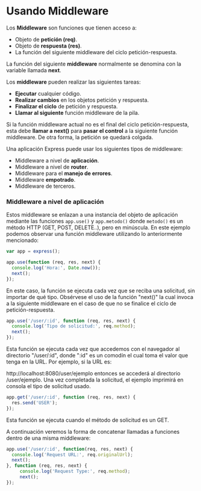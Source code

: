 # Usando Middleware
Los **Middleware** son funciones que tienen acceso a:
- Objeto de **petición (req)**.
- Objeto de **respuesta (res)**.
- La función del siguiente middleware del ciclo petición-respuesta.

La función del siguiente **middleware** normalmente se denomina con la variable llamada **next**.

Los **middleware** pueden realizar las siguientes tareas: 
- **Ejecutar** cualquier código.
- **Realizar cambios** en los objetos petición y respuesta.
- **Finalizar el ciclo** de petición y respuesta.
- **Llamar al siguiente** función middleware de la pila.

Si la función middleware actual no es el final del ciclo petición-respuesta, esta debe **llamar a next()** para **pasar el control** a la siguiente función middleware. De otra forma, la petición se quedará colgada.

Una aplicación Express puede usar los siguientes tipos de middleware:
- Middleware a nivel de **aplicación**.
- Middleware a nivel de **router**.
- Middleware para el **manejo de errores**.
- Middleware **empotrado**.
- Middleware de terceros.

### Middleware a nivel de aplicación
Estos middleware se enlazan a una instancia del objeto de aplicación mediante las funciones `app.use()` y `app.metodo()` donde `metodo()` es un método HTTP (GET, POST, DELETE..), pero en minúscula.
En este ejemplo podemos observar una función middleware utilizando lo anteriormente mencionado:
```javascript
var app = express();

app.use(function (req, res, next) {
  console.log('Hora:', Date.now());
  next();
});
```
En este caso, la función se ejecuta cada vez que se reciba una solicitud, sin importar de qué tipo. Obsérvese el uso de la función "next()" la cual invoca a la siguiente middleware en el caso de que no se finalice el ciclo de petición-respuesta.
```javascript
app.use('/user/:id', function (req, res, next) {
  console.log('Tipo de solicitud:', req.method);
  next();
});
```
Esta función se ejecuta cada vez que accedemos con el navegador al directorio "/user/:id", donde ":id" es un comodín el cual toma el valor que tenga en la URL. Por ejemplo, si la URL es:

http://localhost:8080/user/ejemplo entonces se accederá al directorio /user/ejemplo. Una vez completada la solicitud, el ejemplo imprimirá en consola el tipo de solicitud usado.
```javascript
app.get('/user/:id', function (req, res, next) {
  res.send('USER');
});
```
Esta función se ejecuta cuando el método de solicitud es un GET.

A continuación veremos la forma de concatenar llamadas a funciones dentro de una misma middleware:
```javascript
app.use('/user/:id', function(req, res, next) {
  console.log('Request URL:', req.originalUrl);
  next();
}, function (req, res, next) {
     console.log('Request Type:', req.method);
     next();
});
```

